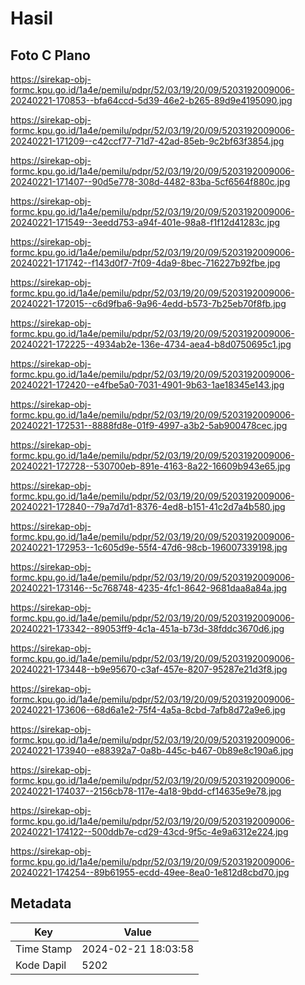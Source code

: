 # Hasil

## Foto C Plano

https://sirekap-obj-formc.kpu.go.id/1a4e/pemilu/pdpr/52/03/19/20/09/5203192009006-20240221-170853--bfa64ccd-5d39-46e2-b265-89d9e4195090.jpg

https://sirekap-obj-formc.kpu.go.id/1a4e/pemilu/pdpr/52/03/19/20/09/5203192009006-20240221-171209--c42ccf77-71d7-42ad-85eb-9c2bf63f3854.jpg

https://sirekap-obj-formc.kpu.go.id/1a4e/pemilu/pdpr/52/03/19/20/09/5203192009006-20240221-171407--90d5e778-308d-4482-83ba-5cf6564f880c.jpg

https://sirekap-obj-formc.kpu.go.id/1a4e/pemilu/pdpr/52/03/19/20/09/5203192009006-20240221-171549--3eedd753-a94f-401e-98a8-f1f12d41283c.jpg

https://sirekap-obj-formc.kpu.go.id/1a4e/pemilu/pdpr/52/03/19/20/09/5203192009006-20240221-171742--f143d0f7-7f09-4da9-8bec-716227b92fbe.jpg

https://sirekap-obj-formc.kpu.go.id/1a4e/pemilu/pdpr/52/03/19/20/09/5203192009006-20240221-172015--c6d9fba6-9a96-4edd-b573-7b25eb70f8fb.jpg

https://sirekap-obj-formc.kpu.go.id/1a4e/pemilu/pdpr/52/03/19/20/09/5203192009006-20240221-172225--4934ab2e-136e-4734-aea4-b8d0750695c1.jpg

https://sirekap-obj-formc.kpu.go.id/1a4e/pemilu/pdpr/52/03/19/20/09/5203192009006-20240221-172420--e4fbe5a0-7031-4901-9b63-1ae18345e143.jpg

https://sirekap-obj-formc.kpu.go.id/1a4e/pemilu/pdpr/52/03/19/20/09/5203192009006-20240221-172531--8888fd8e-01f9-4997-a3b2-5ab900478cec.jpg

https://sirekap-obj-formc.kpu.go.id/1a4e/pemilu/pdpr/52/03/19/20/09/5203192009006-20240221-172728--530700eb-891e-4163-8a22-16609b943e65.jpg

https://sirekap-obj-formc.kpu.go.id/1a4e/pemilu/pdpr/52/03/19/20/09/5203192009006-20240221-172840--79a7d7d1-8376-4ed8-b151-41c2d7a4b580.jpg

https://sirekap-obj-formc.kpu.go.id/1a4e/pemilu/pdpr/52/03/19/20/09/5203192009006-20240221-172953--1c605d9e-55f4-47d6-98cb-196007339198.jpg

https://sirekap-obj-formc.kpu.go.id/1a4e/pemilu/pdpr/52/03/19/20/09/5203192009006-20240221-173146--5c768748-4235-4fc1-8642-9681daa8a84a.jpg

https://sirekap-obj-formc.kpu.go.id/1a4e/pemilu/pdpr/52/03/19/20/09/5203192009006-20240221-173342--89053ff9-4c1a-451a-b73d-38fddc3670d6.jpg

https://sirekap-obj-formc.kpu.go.id/1a4e/pemilu/pdpr/52/03/19/20/09/5203192009006-20240221-173448--b9e95670-c3af-457e-8207-95287e21d3f8.jpg

https://sirekap-obj-formc.kpu.go.id/1a4e/pemilu/pdpr/52/03/19/20/09/5203192009006-20240221-173606--68d6a1e2-75f4-4a5a-8cbd-7afb8d72a9e6.jpg

https://sirekap-obj-formc.kpu.go.id/1a4e/pemilu/pdpr/52/03/19/20/09/5203192009006-20240221-173940--e88392a7-0a8b-445c-b467-0b89e8c190a6.jpg

https://sirekap-obj-formc.kpu.go.id/1a4e/pemilu/pdpr/52/03/19/20/09/5203192009006-20240221-174037--2156cb78-117e-4a18-9bdd-cf14635e9e78.jpg

https://sirekap-obj-formc.kpu.go.id/1a4e/pemilu/pdpr/52/03/19/20/09/5203192009006-20240221-174122--500ddb7e-cd29-43cd-9f5c-4e9a6312e224.jpg

https://sirekap-obj-formc.kpu.go.id/1a4e/pemilu/pdpr/52/03/19/20/09/5203192009006-20240221-174254--89b61955-ecdd-49ee-8ea0-1e812d8cbd70.jpg


## Metadata

| Key        | Value               |
| ---------- | ------------------- |
| Time Stamp | 2024-02-21 18:03:58 |
| Kode Dapil | 5202                |



